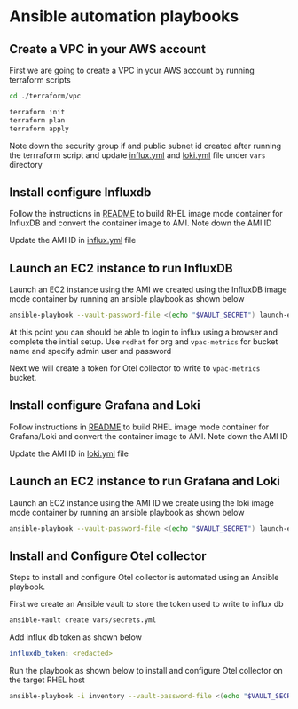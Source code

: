 # Ansible automation playbooks 

## Create a VPC in your AWS account
First we are going to create a VPC in your AWS account by running terraform scripts

```sh
cd ./terraform/vpc

terraform init
terraform plan
terraform apply
```

Note down the security group if and public subnet id created after running the terrraform script and update [influx.yml](./vars/influx.yml) and [loki.yml](./vars/loki.yml) file under `vars` directory

## Install configure Influxdb
Follow the instructions in [README](../images/influxdb/README.md) to build RHEL image mode container for InfluxDB and convert the container image to AMI. Note down the AMI ID

Update the AMI ID in [influx.yml](./vars/influx.yml) file

## Launch an EC2 instance to run InfluxDB
Launch an EC2 instance using the AMI we created using the InfluxDB image mode container by running an ansible playbook as shown below

```sh
ansible-playbook --vault-password-file <(echo "$VAULT_SECRET") launch-ec2.yaml -e @vars/influx.yml
```

At this point you can should be able to login to influx using a browser and complete the initial setup. Use `redhat` for org and `vpac-metrics` for bucket name and specify admin user and password

Next we will create a token for Otel collector to write to `vpac-metrics` bucket. 

## Install configure Grafana and Loki
Follow instructions in [README](../images/loki/README.md) to build RHEL image mode container for Grafana/Loki and convert the container image to AMI. Note down the AMI ID

Update the AMI ID in [loki.yml](./vars/loki.yml) file 

## Launch an EC2 instance to run Grafana and Loki
Launch an EC2 instance using the AMI ID we create using the loki image mode container by running an ansible playbook as shown below

```sh
ansible-playbook --vault-password-file <(echo "$VAULT_SECRET") launch-ec2.yaml -e @vars/loki.yml
```

## Install and Configure Otel collector
Steps to install and configure Otel collector is automated using an Ansible playbook. 

First we create an Ansible vault to store the token used to write to influx db

```sh
ansible-vault create vars/secrets.yml
```

Add influx db token as shown below

```yaml
influxdb_token: <redacted>
```

Run the playbook as shown below to install and configure Otel collector on the target RHEL host

```sh
ansible-playbook -i inventory --vault-password-file <(echo "$VAULT_SECRET") install-configure-otelcol.yaml -e @vars/otelcol.yml
```